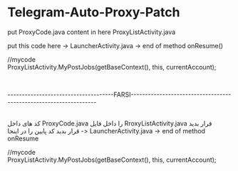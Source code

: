# Telegram-Auto-Proxy-Patch


put ProxyCode.java content in here ProxyListActivity.java<br>

put this code here -> LauncherActivity.java -> end of method onResume()

  //mycode<br>
  ProxyListActivity.MyPostJobs(getBaseContext(), this, currentAccount);

<br>

-------------------------------------FARSI------------------------------------------------------------------

<br>
کد های داخل ProxyCode.java را داخل فایل RroxyListActivity.java قرار بدید
<br>
 قرار بدید کد پایین را در اینجا -> LauncherActivity.java -> end of method onResume<br>
 
  //mycode<br>
  ProxyListActivity.MyPostJobs(getBaseContext(), this, currentAccount);
        



